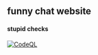 ## funny chat website 


#### stupid checks
[![CodeQL](https://github.com/UnlegitSenpaii/sicherheitsgefuehl/actions/workflows/codeql-analysis.yml/badge.svg)](https://github.com/UnlegitSenpaii/sicherheitsgefuehl/actions/workflows/codeql-analysis.yml)
